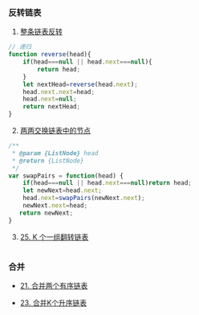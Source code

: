 ### 反转链表

1. [整条链表反转](https://leetcode-cn.com/problems/fan-zhuan-lian-biao-lcof/)
```js
// 递归
function reverse(head){
    if(head===null || head.next===null){
        return head;
    }
    let nextHead=reverse(head.next);
    head.next.next=head;
    head.next=null;
    return nextHead;
}
```

2. [两两交换链表中的节点](https://leetcode-cn.com/problems/swap-nodes-in-pairs/)
```js
/**
 * @param {ListNode} head
 * @return {ListNode}
 */
var swapPairs = function(head) {
    if(head===null || head.next===null)return head;
    let newNext=head.next;
    head.next=swapPairs(newNext.next);
    newNext.next=head;
   return newNext;
}
```

3. [25. K 个一组翻转链表](https://leetcode-cn.com/problems/reverse-nodes-in-k-group/)
```js

```

### 合并
* [21. 合并两个有序链表](https://leetcode-cn.com/problems/merge-two-sorted-lists/)

* [23. 合并K个升序链表](https://leetcode-cn.com/problems/merge-k-sorted-lists/)